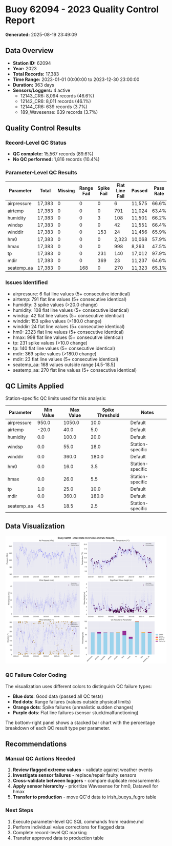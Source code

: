 # Buoy 62094 - 2023 Quality Control Report

**Generated:** 2025-08-19 23:49:09

## Data Overview

- **Station ID:** 62094
- **Year:** 2023
- **Total Records:** 17,383
- **Time Range:** 2023-01-01 00:00:00 to 2023-12-30 23:00:00
- **Duration:** 363 days
- **Sensors/Loggers:** 4 active
  - 12143_CR6: 8,094 records (46.6%)
  - 12142_CR6: 8,011 records (46.1%)
  - 12144_CR6: 639 records (3.7%)
  - 189_Wavesense: 639 records (3.7%)

## Quality Control Results

### Record-Level QC Status

- **QC complete:** 15,567 records (89.6%)
- **No QC performed:** 1,816 records (10.4%)

### Parameter-Level QC Results

| Parameter | Total | Missing | Range Fail | Spike Fail | Flat Line Fail | Passed | Pass Rate |
|-----------|--------|---------|------------|------------|----------------|--------|-----------|
| airpressure | 17,383 | 0 | 0 | 0 | 6 | 11,575 | 66.6% |
| airtemp | 17,383 | 0 | 0 | 0 | 791 | 11,024 | 63.4% |
| humidity | 17,383 | 0 | 0 | 3 | 108 | 11,501 | 66.2% |
| windsp | 17,383 | 0 | 0 | 0 | 42 | 11,551 | 66.4% |
| winddir | 17,383 | 0 | 0 | 153 | 24 | 11,456 | 65.9% |
| hm0 | 17,383 | 0 | 0 | 0 | 2,323 | 10,068 | 57.9% |
| hmax | 17,383 | 0 | 0 | 0 | 998 | 8,263 | 47.5% |
| tp | 17,383 | 0 | 0 | 231 | 140 | 17,012 | 97.9% |
| mdir | 17,383 | 0 | 0 | 369 | 23 | 11,237 | 64.6% |
| seatemp_aa | 17,383 | 0 | 168 | 0 | 270 | 11,323 | 65.1% |

### Issues Identified

- airpressure: 6 flat line values (5+ consecutive identical)
- airtemp: 791 flat line values (5+ consecutive identical)
- humidity: 3 spike values (>20.0 change)
- humidity: 108 flat line values (5+ consecutive identical)
- windsp: 42 flat line values (5+ consecutive identical)
- winddir: 153 spike values (>180.0 change)
- winddir: 24 flat line values (5+ consecutive identical)
- hm0: 2323 flat line values (5+ consecutive identical)
- hmax: 998 flat line values (5+ consecutive identical)
- tp: 231 spike values (>10.0 change)
- tp: 140 flat line values (5+ consecutive identical)
- mdir: 369 spike values (>180.0 change)
- mdir: 23 flat line values (5+ consecutive identical)
- seatemp_aa: 168 values outside range [4.5-18.5]
- seatemp_aa: 270 flat line values (5+ consecutive identical)

## QC Limits Applied

Station-specific QC limits used for this analysis:

| Parameter | Min Value | Max Value | Spike Threshold | Notes |
|-----------|-----------|-----------|-----------------|-------|
| airpressure | 950.0 | 1050.0 | 10.0 | Default |
| airtemp | -20.0 | 40.0 | 5.0 | Default |
| humidity | 0.0 | 100.0 | 20.0 | Default |
| windsp | 0.0 | 55.0 | 18.0 | Station-specific |
| winddir | 0.0 | 360.0 | 180.0 | Default |
| hm0 | 0.0 | 16.0 | 3.5 | Station-specific |
| hmax | 0.0 | 26.0 | 5.5 | Station-specific |
| tp | 1.0 | 25.0 | 10.0 | Default |
| mdir | 0.0 | 360.0 | 180.0 | Default |
| seatemp_aa | 4.5 | 18.5 | 2.5 | Station-specific |

## Data Visualization

![QC Overview](buoy_62094_2023_qc_overview.png)

### QC Failure Color Coding

The visualization uses different colors to distinguish QC failure types:

- **Blue dots**: Good data (passed all QC tests)
- **Red dots**: Range failures (values outside physical limits)
- **Orange dots**: Spike failures (unrealistic sudden changes)
- **Purple dots**: Flat line failures (sensor stuck/malfunctioning)

The bottom-right panel shows a stacked bar chart with the percentage breakdown of each QC result type per parameter.

## Recommendations

### Manual QC Actions Needed

1. **Review flagged extreme values** - validate against weather events
2. **Investigate sensor failures** - replace/repair faulty sensors
3. **Cross-validate between loggers** - compare duplicate measurements
4. **Apply sensor hierarchy** - prioritize Wavesense for hm0, Datawell for hmax
5. **Transfer to production** - move QC'd data to irish_buoys_fugro table

### Next Steps

1. Execute parameter-level QC SQL commands from readme.md
2. Perform individual value corrections for flagged data
3. Complete record-level QC marking
4. Transfer approved data to production table
